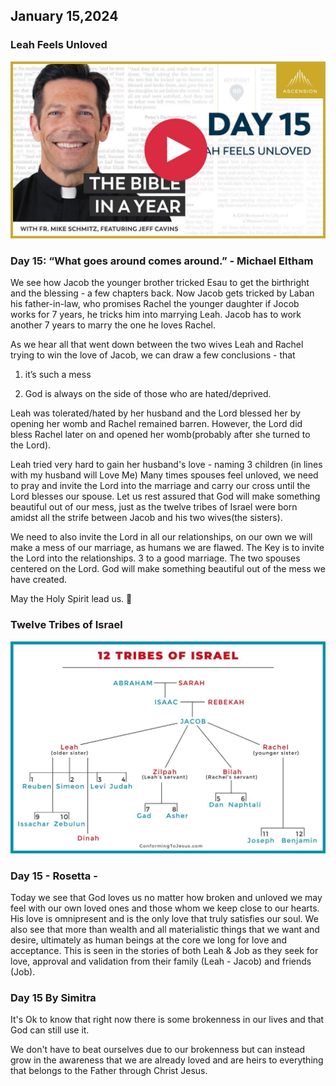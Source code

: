 ## January 15,2024

### Leah Feels Unloved

[![Leah Feels Unloved](https://raw.githubusercontent.com/linusjf/BIAY/main/January/jpgs/Day015.jpg)](https://youtu.be/NktvfJSKafo "Leah Feels Unloved")

### Day 15: “What goes around comes around.” - Michael Eltham

We see how Jacob the younger brother tricked Esau to get the birthright and the blessing - a few chapters back. Now Jacob gets tricked by Laban his father-in-law, who promises Rachel the younger daughter if Jocob works for  7 years, he tricks him into marrying Leah. Jacob has to work another 7 years to marry the one he loves Rachel.

As we hear all that went down between the two wives Leah and Rachel trying to win the love of Jacob, we can draw a few conclusions - that

1. it’s such a mess

2. God is always on the side of those who are hated/deprived.

Leah was tolerated/hated by her husband and the Lord blessed her by opening her womb and Rachel remained barren. However, the Lord did bless Rachel later on and opened her womb(probably after she turned to the Lord).

Leah tried very hard to gain her husband's love - naming 3 children (in lines with my husband will Love Me) Many times spouses feel unloved, we need to pray and invite the Lord into the marriage and carry our cross until the Lord blesses our spouse. Let us rest assured that God will make something beautiful out of our mess, just as the twelve tribes of Israel were born amidst all the strife between Jacob and his two wives(the sisters).

We need to also invite the Lord in all our relationships, on our own we will make a mess of our marriage, as humans we are flawed. The Key is to invite the Lord into the relationships. 3 to a good marriage. The two spouses centered on the Lord. God will make something beautiful out of the mess we have created.

May the Holy Spirit lead us. 🙏

### Twelve Tribes of Israel

![Twelve Tribes of Israel](https://raw.githubusercontent.com/linusjf/BIAY/main/January/jpgs/TwelveTribesIsrael.jpg)

### Day 15 - Rosetta -

Today we see that God loves us no matter how broken and unloved we may feel with our own loved ones and those whom we keep close to our hearts. His love is omnipresent and is the only love that truly satisfies our soul. We also see that more than wealth and all materialistic things that we want and desire, ultimately as human beings at the core we long for love and acceptance. This is seen in the stories of both Leah & Job as they seek for love, approval and validation from their family (Leah - Jacob) and friends (Job).

### Day 15 By Simitra

It's Ok to know that right now there is some brokenness in our lives and that God can still use it.

We don't have to beat ourselves due to our brokenness but can instead grow in the awareness that we are already loved and are heirs to everything that belongs to the Father through Christ Jesus.
